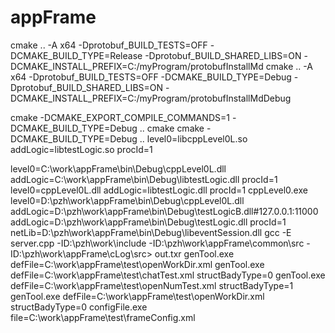 # appFrame

cmake .. -A x64 -Dprotobuf_BUILD_TESTS=OFF -DCMAKE_BUILD_TYPE=Release -Dprotobuf_BUILD_SHARED_LIBS=ON -DCMAKE_INSTALL_PREFIX=C:/myProgram/protobufInstallMd
cmake .. -A x64 -Dprotobuf_BUILD_TESTS=OFF -DCMAKE_BUILD_TYPE=Debug -Dprotobuf_BUILD_SHARED_LIBS=ON -DCMAKE_INSTALL_PREFIX=C:/myProgram/protobufInstallMdDebug

cmake -DCMAKE_EXPORT_COMPILE_COMMANDS=1 -DCMAKE_BUILD_TYPE=Debug  ..
cmake cmake -DCMAKE_BUILD_TYPE=Debug ..
level0=libcppLevel0L.so addLogic=libtestLogic.so procId=1


level0=C:\work\appFrame\bin\Debug\cppLevel0L.dll addLogic=C:\work\appFrame\bin\Debug\libtestLogic.dll procId=1
level0=cppLevel0L.dll addLogic=libtestLogic.dll procId=1
cppLevel0.exe level0=D:\pzh\work\appFrame\bin\Debug\cppLevel0L.dll addLogic=D:\pzh\work\appFrame\bin\Debug\testLogicB.dll#127.0.0.1:11000 addLogic=D:\pzh\work\appFrame\bin\Debug\testLogic.dll procId=1 netLib=D:\pzh\work\appFrame\bin\Debug\libeventSession.dll
gcc -E server.cpp -ID:\pzh\work\include -ID:\pzh\work\appFrame\common\src -ID:\pzh\work\appFrame\cLog\src> out.txr
genTool.exe defFile=C:\work\appFrame\test\openWorkDir.xml
genTool.exe defFile=C:\work\appFrame\test\chatTest.xml structBadyType=0
genTool.exe defFile=C:\work\appFrame\test\openNumTest.xml structBadyType=1
genTool.exe defFile=C:\work\appFrame\test\openWorkDir.xml structBadyType=0
configFile.exe file=C:\work\appFrame\test\frameConfig.xml


